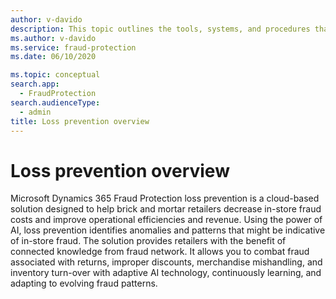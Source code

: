 ```yaml
---
author: v-davido
description: This topic outlines the tools, systems, and procedures that can help prevent fraud in brick-and-mortar stores.
ms.author: v-davido
ms.service: fraud-protection
ms.date: 06/10/2020

ms.topic: conceptual
search.app: 
  - FraudProtection
search.audienceType:
  - admin
title: Loss prevention overview
---
```


# Loss prevention overview

Microsoft Dynamics 365 Fraud Protection loss prevention is a cloud-based solution designed to help brick and mortar retailers decrease in-store fraud costs and improve operational efficiencies and revenue. Using the power of AI, loss prevention identifies anomalies and patterns that might be indicative of in-store fraud. The solution provides retailers with the benefit of connected knowledge from fraud network. It allows you to combat fraud associated with returns, improper discounts, merchandise mishandling, and inventory turn-over with adaptive AI technology, continuously learning, and adapting to evolving fraud patterns.
